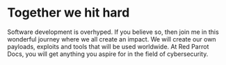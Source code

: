 # **Together we hit hard**
Software development is overhyped. If you believe so, then join me in this wonderful journey where we all create an impact. We will create our own payloads, exploits and tools that will be used worldwide. At <span class="red-command">Red Parrot Docs</span>, you will get anything you aspire for in the field of cybersecurity.